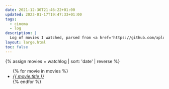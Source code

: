 ```yaml
---
date: 2021-12-30T21:46:22+01:00
updated: 2023-01-17T19:47:33+01:00
tags:
  - cinema
  - log
description: |
  Log of movies I watched, parsed from <a href='https://github.com/xplosionmind/data/blob/main/watchlog.csv' title='watchlog.csv in xplosionmind/data on GitHub'>this source file</a>. Temporary solution until <a href='/moviewyrm' target='_blank' title='Moviewyrm - tommi.space'>Moviewyrm</a> becomes true.
layout: large.html
toc: false
---
```

{% assign movies = watchlog | sort: 'date' | reverse %}
<ul class='three'>{% for movie in movies %}<li><cite><a href='https://imdb.com/title/{{ movie.imdb }}' title='“{{ movie.title }}„ on IMDb'>{{ movie.title }}</a></cite></li>{% endfor %}</ul>